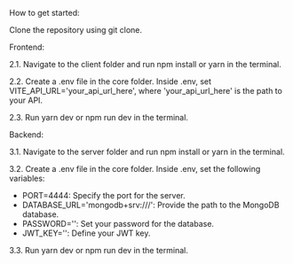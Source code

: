 How to get started:

Clone the repository using git clone.

Frontend:

2.1. Navigate to the client folder and run npm install or yarn in the terminal.

2.2. Create a .env file in the core folder. Inside .env, set VITE_API_URL='your_api_url_here', where 'your_api_url_here' is the path to your API.

2.3. Run yarn dev or npm run dev in the terminal.

Backend:

3.1. Navigate to the server folder and run npm install or yarn in the terminal.

3.2. Create a .env file in the core folder. Inside .env, set the following variables:
- PORT=4444: Specify the port for the server.
- DATABASE_URL='mongodb+srv:///': Provide the path to the MongoDB database.
- PASSWORD='': Set your password for the database.
- JWT_KEY='': Define your JWT key.

3.3. Run yarn dev or npm run dev in the terminal.

